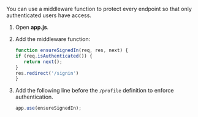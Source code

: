 You can use a middleware function to protect every endpoint so that only authenticated users have access.

1. Open **app.js**.
1. Add the middleware function:

   ```js
   function ensureSignedIn(req, res, next) {
   if (req.isAuthenticated()) {
      return next();
   }
   res.redirect('/signin')
   }
   ```

1. Add the following line before the `/profile` definition to enforce authentication.

   ```js
   app.use(ensureSignedIn);
   ```
